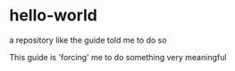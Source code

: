 # hello-world
a repository like the guide told me to do so

This guide is 'forcing' me to do something very meaningful
